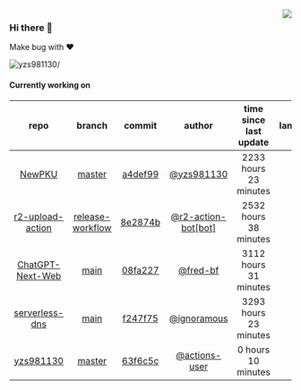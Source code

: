 <img align="right" src="https://github-readme-stats.vercel.app/api?username=yzs981130&show_icons=true&hide_title=true" />

### Hi there 👋


Make bug with ❤️

<p align="left"> <img src=https://komarev.com/ghpvc/?username=yzs981130 alt=yzs981130/> </p>


<!--
**yzs981130/yzs981130** is a ✨ _special_ ✨ repository because its `README.md` (this file) appears on your GitHub profile.

Here are some ideas to get you started:

- 🔭 I’m currently working on ...
- 🌱 I’m currently learning ...
- 👯 I’m looking to collaborate on ...
- 🤔 I’m looking for help with ...
- 💬 Ask me about ...
- 📫 How to reach me: ...
- 😄 Pronouns: ...
- ⚡ Fun fact: ...
-->

#### Currently working on


| repo | branch | commit | author | time since last update | language |
|:---:|:---:|:---:|:---:|:---:|:---:|
| [NewPKU](https://github.com/yzs981130/NewPKU) | [master](https://github.com/yzs981130/NewPKU/tree/master) |[a4def99](https://github.com/yzs981130/NewPKU/commit/a4def99f7a4f4b27743aab0a250af55d1fc2956f) | [@yzs981130](https://github.com/yzs981130) |2233 hours 23 minutes | ![](https://img.shields.io/github/languages/top/yzs981130/NewPKU)|
| [r2-upload-action](https://github.com/yzs981130/r2-upload-action) | [release-workflow](https://github.com/yzs981130/r2-upload-action/tree/release-workflow) |[8e2874b](https://github.com/yzs981130/r2-upload-action/commit/8e2874b62b01a7c2980253ef41e9319bd355689e) | [@r2-action-bot[bot]](https://github.com/r2-action-bot%5Bbot%5D) |2532 hours 38 minutes | ![](https://img.shields.io/github/languages/top/yzs981130/r2-upload-action)|
| [ChatGPT-Next-Web](https://github.com/yzs981130/ChatGPT-Next-Web) | [main](https://github.com/yzs981130/ChatGPT-Next-Web/tree/main) |[08fa227](https://github.com/yzs981130/ChatGPT-Next-Web/commit/08fa22749aea8f497811f684bd9c7ef68d698666) | [@fred-bf](https://github.com/fred-bf) |3112 hours 31 minutes | ![](https://img.shields.io/github/languages/top/yzs981130/ChatGPT-Next-Web)|
| [serverless-dns](https://github.com/yzs981130/serverless-dns) | [main](https://github.com/yzs981130/serverless-dns/tree/main) |[f247f75](https://github.com/yzs981130/serverless-dns/commit/f247f75d31a1939fc57be0aa05893f041c4dbfa5) | [@ignoramous](https://github.com/ignoramous) |3293 hours 23 minutes | ![](https://img.shields.io/github/languages/top/yzs981130/serverless-dns)|
| [yzs981130](https://github.com/yzs981130/yzs981130) | [master](https://github.com/yzs981130/yzs981130/tree/master) |[63f6c5c](https://github.com/yzs981130/yzs981130/commit/63f6c5ca15e9b9680c18a712cb67eaa524986204) | [@actions-user](https://github.com/actions-user) |0 hours 10 minutes | ![](https://img.shields.io/github/languages/top/yzs981130/yzs981130)|
